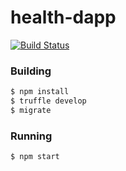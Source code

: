 # health-dapp

[![Build Status](https://travis-ci.org/asebak/health-dapp.svg?branch=master)](https://travis-ci.org/asebak/health-dapp)

### Building
```sh
$ npm install
$ truffle develop
$ migrate
```

### Running

```sh
$ npm start
```